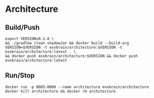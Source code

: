 # Architecture

## Build/Push
```shell script
export VERSION=0.1.8 \
&& ./gradlew clean shadowJar && docker build --build-arg VERSION=$VERSION -t exxbrain/architecture:$VERSION -t exxbrain/architecture:latest . \
&& docker push exxbrain/architecture:$VERSION && docker push exxbrain/architecture:latest 
```

## Run/Stop
```shell script
docker run -p 8085:8000 --name architecture exxbrain/architecture
docker kill architecture && docker rm architecture
```
